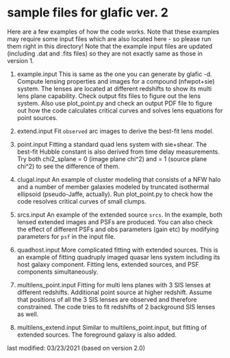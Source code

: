 # sample files for glafic ver. 2

Here are a few examples of how the code works. Note that these examples may require some input files which are also located here - so please run them right in this directory! Note that the example input files are updated (including .dat and .fits files) so they are not exactly same as those in version 1.

1. example.input
 This is same as the one you can generate by glafic -d. Compute lensing properties and images for a compound (nfwpot+sie) system. The lenses are located at different redshifts to show its multi lens plane capability. Check output fits files to figure out the lens system. Also use plot_point.py and check an output PDF file to figure out how the code calculates critical curves and solves lens equations for point sources. 

2. extend.input
 Fit `observed` arc images to derive the best-fit lens model. 

3. point.input
 Fitting a standard quad lens system with sie+shear. The best-fit Hubble constant is also derived from time delay measurements.  Try both chi2_splane = 0 (image plane chi^2) and = 1 (source plane chi^2) to see the difference of them.

4. clugal.input
 An example of cluster modeling that consists of a NFW halo and a number of member galaxies modeled by truncated isothermal ellipsoid (pseudo-Jaffe, actually). Run plot_point.py to check how the code resolves critical curves of small clumps.

5. srcs.input
 An example of the extended source `srcs`. In the example, both lensed extended images and PSFs are produced. You can also check the effect of different PSFs and obs parameters (gain etc) by modifying parameters for `psf` in the input file.

6. quadhost.input
 More complicated fitting with extended sources. This is an example of fitting quadruply imaged quasar lens system including its host galaxy component. Fitting lens, extended sources, and PSF components simultaneously.  

7. multilens_point.input
 Fitting for multi lens planes with 3 SIS lenses at different redshifts. Additional point source at higher redshift. Assume that positions of all the 3 SIS lenses are observed and therefore constrained. The code tries to fit redshifts of 2 background SIS lenses as well.

8. multilens_extend.input
 Similar to multilens_point.input, but fitting of extended sources. The foreground galaxy is also added. 

last modified: 03/23/2021 (based on version 2.0)

